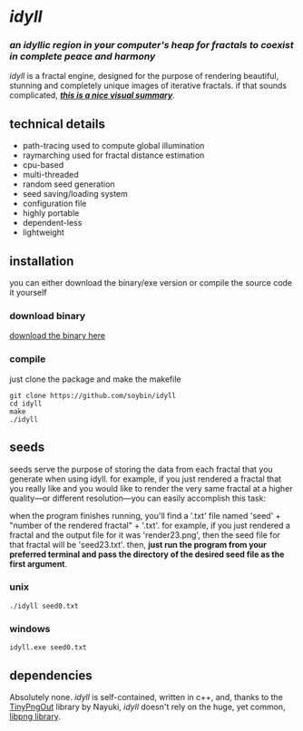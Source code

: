 # _idyll_

### _an idyllic region in your computer's heap for fractals to coexist in complete peace and harmony_
_idyll_ is a fractal engine, designed for the purpose of rendering beautiful, stunning and completely unique images of iterative fractals. if that sounds complicated, [**_this is a nice visual summary_**](https://www.youtube.com/watch?v=TIDYJsa3Z1A).

## technical details
* path-tracing used to compute global illumination
* raymarching used for fractal distance estimation
* cpu-based
* multi-threaded
* random seed generation
* seed saving/loading system
* configuration file
* highly portable
* dependent-less
* lightweight

## installation
you can either download the binary/exe version or compile the source code it yourself

### download binary
[download the binary here](soybin.itch.io/idyll)
### compile
just clone the package and make the makefile
```
git clone https://github.com/soybin/idyll
cd idyll
make
./idyll
```

## seeds
seeds serve the purpose of storing the data from each fractal that you generate when using idyll. for example, if you just rendered a fractal that you really like and you would like to render the very same fractal at a higher quality—or different resolution—you can easily accomplish this task:

when the program finishes running, you'll find a '.txt' file named 'seed' + "number of the rendered fractal" + '.txt'. for example, if you just rendered a fractal and the output file for it was 'render23.png', then the seed file for that fractal will be 'seed23.txt'. then, **just run the program from your preferred terminal and pass the directory of the desired seed file as the first argument**.

### unix
```
./idyll seed0.txt
```
### windows
```
idyll.exe seed0.txt
```

## dependencies
Absolutely none.
_idyll_ is self-contained, written in c++, and, thanks to the [TinyPngOut](https://www.nayuki.io/page/tiny-png-output) library by Nayuki, _idyll_ doesn't rely on the huge, yet common, [libpng library](http://www.libpng.org/pub/png/libpng.html).

